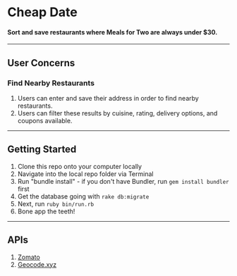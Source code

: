 # Cheap Date

#### Sort and save restaurants where Meals for Two are always under $30.

------

## User Concerns

### Find Nearby Restaurants

1. Users can enter and save their address in order to find nearby restaurants.
2. Users can filter these results by cuisine, rating, delivery options, and coupons available.

------

## Getting Started
1. Clone this repo onto your computer locally
2. Navigate into the local repo folder via Terminal
3. Run "bundle install" - if you don't have Bundler, run `gem install bundler` first
4. Get the database going with `rake db:migrate`
5. Next, run `ruby bin/run.rb`
6. Bone app the teeth!

------

## APIs

1. [Zomato](https://developers.zomato.com/documentation)
2. [Geocode.xyz](https://geocode.xyz/api)
